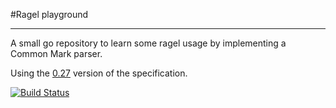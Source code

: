 #Ragel playground

---

A small go repository to learn some ragel usage by implementing a Common Mark parser.

Using the [0.27](http://spec.commonmark.org/0.27/) version of the specification.

[![Build Status](https://travis-ci.org/mariusor/ragel-playgrnd.svg?branch=master)](https://travis-ci.org/mariusor/ragel-playgrnd)
